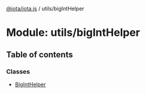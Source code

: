[@iota/iota.js](../README.md) / utils/bigIntHelper

# Module: utils/bigIntHelper

## Table of contents

### Classes

- [BigIntHelper](../classes/utils/biginthelper.biginthelper.md)
